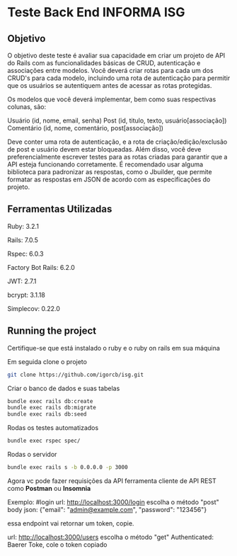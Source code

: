 # Teste Back End INFORMA ISG

## Objetivo

O objetivo deste teste é avaliar sua capacidade em criar um projeto de API do Rails com as funcionalidades básicas de CRUD, autenticação e associações entre modelos. Você deverá criar rotas para cada um dos CRUD's para cada modelo, incluindo uma rota de autenticação para permitir que os usuários se autentiquem antes de acessar as rotas protegidas.

Os modelos que você deverá implementar, bem como suas respectivas colunas, são:

Usuário (id, nome, email, senha)
Post (id, titulo, texto, usuário[associação])
Comentário (id, nome, comentário, post[associação])

Deve conter uma rota de autenticação, e a rota de criação/edição/exclusão de post e usuário devem estar bloqueadas.
Além disso, você deve preferencialmente escrever testes para as rotas criadas para garantir que a API esteja funcionando corretamente. É recomendado usar alguma biblioteca para padronizar as respostas, como o Jbuilder, que permite formatar as respostas em JSON de acordo com as especificações do projeto.

## Ferramentas Utilizadas

Ruby: 3.2.1

Rails: 7.0.5

Rspec: 6.0.3

Factory Bot Rails: 6.2.0

JWT: 2.7.1

bcrypt: 3.1.18

Simplecov: 0.22.0

## Running the project

Certifique-se que está instalado o ruby e o ruby on rails em sua máquina

Em seguida clone o projeto

```bash
git clone https://github.com/igorcb/isg.git
```

Criar o banco de dados e suas tabelas

```bash
bundle exec rails db:create
bundle exec rails db:migrate
bundle exec rails db:seed
```

Rodas os testes automatizados

```bash
bundle exec rspec spec/
```

Rodas o servidor

```bash
bundle exec rails s -b 0.0.0.0 -p 3000 
```

Agora vc pode fazer requisições da API ferramenta cliente de API REST
como **Postman** ou **Insomnia**

Exemplo: #login
url: <http://localhost:3000/login> escolha o método "post"
body json: {"email": "<admin@example.com>", "password": "123456"}

essa endpoint vai retornar um token, copie.

url: <http://localhost:3000/users> escolha o método "get"
Authenticated: Baerer Toke, cole o token copiado
